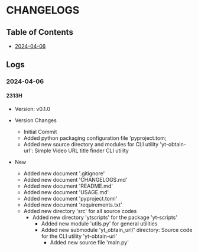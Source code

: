 # CHANGELOGS

## Table of Contents
+ [2024-04-06](#2024-04-06)

## Logs
### 2024-04-06
#### 2313H
+ Version: v0.1.0

- Version Changes
    + Initial Commit
    + Added python packaging configuration file 'pyproject.tom;
    + Added new source directory and modules for CLI utility 'yt-obtain-url': Simple Video URL title finder CLI utility

- New
    + Added new document '.gitignore'
    + Added new document 'CHANGELOGS.md'
    + Added new document 'README.md'
    + Added new document 'USAGE.md'
    + Added new document 'pyproject.toml'
    + Added new document 'requirements.txt'
    - Added new directory 'src' for all source codes
        - Added new directory 'ytscripts' for the package 'yt-scripts'
            + Added new module 'utils.py' for general utilities
            - Added new submodule 'yt_obtain_url/' directory: Source code for the CLI utility 'yt-obtain-url'
                + Added new source file 'main.py'


